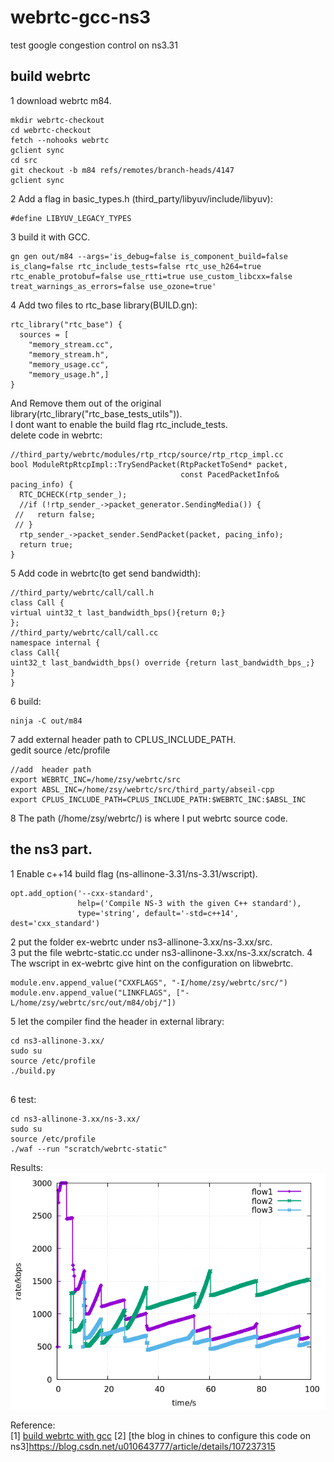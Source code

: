 # webrtc-gcc-ns3
test google congestion control on ns3.31  
## build webrtc
1 download webrtc m84.  
```
mkdir webrtc-checkout  
cd webrtc-checkout  
fetch --nohooks webrtc  
gclient sync  
cd src   
git checkout -b m84 refs/remotes/branch-heads/4147   
gclient sync  
```
2 Add a flag in basic_types.h (third_party/libyuv/include/libyuv):
```
#define LIBYUV_LEGACY_TYPES  
```
3 build it with GCC.  
```
gn gen out/m84 --args='is_debug=false is_component_build=false is_clang=false rtc_include_tests=false rtc_use_h264=true rtc_enable_protobuf=false use_rtti=true use_custom_libcxx=false treat_warnings_as_errors=false use_ozone=true'   
```
4 Add two files to rtc_base library(BUILD.gn):  
```
rtc_library("rtc_base") {
  sources = [
    "memory_stream.cc",
    "memory_stream.h",
    "memory_usage.cc",
    "memory_usage.h",]
}
```
And Remove them out of the original library(rtc_library("rtc_base_tests_utils")).  
I dont want to enable the build flag rtc_include_tests.  
delete code in webrtc:  
```
//third_party/webrtc/modules/rtp_rtcp/source/rtp_rtcp_impl.cc   
bool ModuleRtpRtcpImpl::TrySendPacket(RtpPacketToSend* packet,  
                                      const PacedPacketInfo& pacing_info) {  
  RTC_DCHECK(rtp_sender_);  
  //if (!rtp_sender_->packet_generator.SendingMedia()) {   
 //   return false;  
 // }  
  rtp_sender_->packet_sender.SendPacket(packet, pacing_info);  
  return true;  
}
```
5 Add code in webrtc(to get send bandwidth):  
```
//third_party/webrtc/call/call.h  
class Call {  
virtual uint32_t last_bandwidth_bps(){return 0;}  
};  
//third_party/webrtc/call/call.cc  
namespace internal {  
class Call{
uint32_t last_bandwidth_bps() override {return last_bandwidth_bps_;}  
}
}  
```
6  build:  
```
ninja -C out/m84  
```
7 add external header path to CPLUS_INCLUDE_PATH.  
gedit source /etc/profile  
```
//add  header path
export WEBRTC_INC=/home/zsy/webrtc/src  
export ABSL_INC=/home/zsy/webrtc/src/third_party/abseil-cpp  
export CPLUS_INCLUDE_PATH=CPLUS_INCLUDE_PATH:$WEBRTC_INC:$ABSL_INC  
```
8 The path (/home/zsy/webrtc/) is where I put webrtc source code.  
## the ns3 part.
1 Enable c++14 build flag (ns-allinone-3.31/ns-3.31/wscript).  
```
opt.add_option('--cxx-standard',
               help=('Compile NS-3 with the given C++ standard'),
               type='string', default='-std=c++14', dest='cxx_standard')  
```
2 put the folder ex-webrtc under  ns3-allinone-3.xx/ns-3.xx/src.  
3 put the file webrtc-static.cc under ns3-allinone-3.xx/ns-3.xx/scratch.
4 The wscript in ex-webrtc give hint on the configuration on libwebrtc.  
```
module.env.append_value("CXXFLAGS", "-I/home/zsy/webrtc/src/")
module.env.append_value("LINKFLAGS", ["-L/home/zsy/webrtc/src/out/m84/obj/"])
```
5 let the compiler find the header in external library:  
```
cd ns3-allinone-3.xx/  
sudo su  
source /etc/profile  
./build.py  
  
```
6 test:
```
cd ns3-allinone-3.xx/ns-3.xx/  
sudo su  
source /etc/profile   
./waf --run "scratch/webrtc-static"  
```
Results:  
![avatar](https://github.com/SoonyangZhang/webrtc-gcc-ns3/blob/master/results/gcc-rate.png)  

Reference:  
[1] [build webrtc with gcc](https://mediasoup.org/documentation/v3/libmediasoupclient/installation/)
[2] [the blog in chines to configure this code on ns3]https://blog.csdn.net/u010643777/article/details/107237315  

